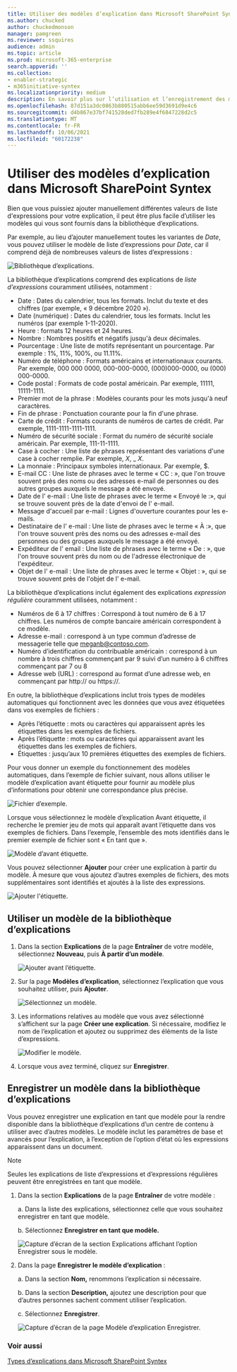 ```yaml
---
title: Utiliser des modèles d’explication dans Microsoft SharePoint Syntex
ms.author: chucked
author: chuckedmonson
manager: pamgreen
ms.reviewer: ssquires
audience: admin
ms.topic: article
ms.prod: microsoft-365-enterprise
search.appverid: ''
ms.collection:
- enabler-strategic
- m365initiative-syntex
ms.localizationpriority: medium
description: En savoir plus sur l’utilisation et l’enregistrement des modèles d’explication dans Microsoft SharePoint Syntex.
ms.openlocfilehash: 87d151a3dc0863b880515abb6ee59d3691d9e4c6
ms.sourcegitcommit: d4b867e37bf741528ded7fb289e4f6847228d2c5
ms.translationtype: MT
ms.contentlocale: fr-FR
ms.lasthandoff: 10/06/2021
ms.locfileid: "60172238"
---
```

# <a name="use-explanation-templates-in-microsoft-sharepoint-syntex"></a>Utiliser des modèles d’explication dans Microsoft SharePoint Syntex

Bien que vous puissiez ajouter manuellement différentes valeurs de liste d'expressions pour votre explication, il peut être plus facile d’utiliser les modèles qui vous sont fournis dans la bibliothèque d’explications.

Par exemple, au lieu d’ajouter manuellement toutes les variantes de *Date*, vous pouvez utiliser le modèle de liste d’expressions pour *Date*, car il comprend déjà de nombreuses valeurs de listes d’expressions :

![Bibliothèque d’explications.](../media/content-understanding/explanation-template.png)

La bibliothèque d’explications comprend des explications de *liste d’expressions* couramment utilisées, notamment :

- Date : Dates du calendrier, tous les formats. Inclut du texte et des chiffres (par exemple, « 9 décembre 2020 »).
- Date (numérique) : Dates du calendrier, tous les formats. Inclut les numéros (par exemple 1-11-2020).
- Heure : formats 12 heures et 24 heures.
- Nombre : Nombres positifs et négatifs jusqu'à deux décimales.
- Pourcentage : Une liste de motifs représentant un pourcentage. Par exemple : 1%, 11%, 100%, ou 11.11%.
- Numéro de téléphone : Formats américains et internationaux courants. Par exemple, 000 000 0000, 000-000-0000, (000)000-0000, ou (000) 000-0000.
- Code postal : Formats de code postal américain. Par exemple, 11111, 11111-1111.
- Premier mot de la phrase : Modèles courants pour les mots jusqu'à neuf caractères.
- Fin de phrase : Ponctuation courante pour la fin d'une phrase.
- Carte de crédit : Formats courants de numéros de cartes de crédit. Par exemple, 1111-1111-1111-1111.
- Numéro de sécurité sociale : Format du numéro de sécurité sociale américain. Par exemple, 111-11-1111.
- Case à cocher : Une liste de phrases représentant des variations d'une case à cocher remplie. Par exemple, _X_, _ _X_.
- La monnaie : Principaux symboles internationaux. Par exemple, $.
- E-mail CC : Une liste de phrases avec le terme « CC : », que l'on trouve souvent près des noms ou des adresses e-mail de personnes ou des autres groupes auxquels le message a été envoyé.
- Date de l' e-mail : Une liste de phrases avec le terme « Envoyé le :», qui se trouve souvent près de la date d'envoi de l' e-mail.
- Message d'accueil par e-mail : Lignes d'ouverture courantes pour les e-mails.
- Destinataire de l' e-mail : Une liste de phrases avec le terme « À :», que l'on trouve souvent près des noms ou des adresses e-mail des personnes ou des groupes auxquels le message a été envoyé.
- Expéditeur de l' email : Une liste de phrases avec le terme « De : », que l'on trouve souvent près du nom ou de l'adresse électronique de l'expéditeur.
- Objet de l' e-mail : Une liste de phrases avec le terme « Objet : », qui se trouve souvent près de l'objet de l' e-mail.

La bibliothèque d’explications inclut également des explications *expression régulière* couramment utilisées, notamment :

- Numéros de 6 à 17 chiffres : Correspond à tout numéro de 6 à 17 chiffres. Les numéros de compte bancaire américain correspondent à ce modèle.
- Adresse e-mail : correspond à un type commun d’adresse de messagerie telle que meganb@contoso.com.
- Numéro d’identification du contribuable américain : correspond à un nombre à trois chiffres commençant par 9 suivi d’un numéro à 6 chiffres commençant par 7 ou 8
- Adresse web (URL) : correspond au format d’une adresse web, en commençant par http:// ou https://.

En outre, la bibliothèque d’explications inclut trois types de modèles automatiques qui fonctionnent avec les données que vous avez étiquetées dans vos exemples de fichiers :

- Après l’étiquette : mots ou caractères qui apparaissent après les étiquettes dans les exemples de fichiers.
- Après l’étiquette : mots ou caractères qui apparaissent avant les étiquettes dans les exemples de fichiers.
- Étiquettes : jusqu’aux 10 premières étiquettes des exemples de fichiers.

Pour vous donner un exemple du fonctionnement des modèles automatiques, dans l’exemple de fichier suivant, nous allons utiliser le modèle d’explication avant étiquette pour fournir au modèle plus d’informations pour obtenir une correspondance plus précise.

![Fichier d’exemple.](../media/content-understanding/before-label.png)

Lorsque vous sélectionnez le modèle d’explication Avant étiquette, il recherche le premier jeu de mots qui apparaît avant l’étiquette dans vos exemples de fichiers. Dans l’exemple, l’ensemble des mots identifiés dans le premier exemple de fichier sont « En tant que ».

![Modèle d’avant étiquette.](../media/content-understanding/before-label-explanation.png)

Vous pouvez sélectionner **Ajouter** pour créer une explication à partir du modèle. À mesure que vous ajoutez d’autres exemples de fichiers, des mots supplémentaires sont identifiés et ajoutés à la liste des expressions.

![Ajouter l'étiquette.](../media/content-understanding/before-label-add.png)

## <a name="use-a-template-from-the-explanation-library"></a>Utiliser un modèle de la bibliothèque d’explications

1. Dans la section **Explications** de la page **Entraîner** de votre modèle, sélectionnez **Nouveau**, puis **À partir d’un modèle**.

   ![Ajouter avant l’étiquette.](../media/content-understanding/from-template.png)

2.  Sur la page **Modèles d’explication**, sélectionnez l’explication que vous souhaitez utiliser, puis **Ajouter**.

    ![Sélectionnez un modèle.](../media/content-understanding/phone-template.png)

3. Les informations relatives au modèle que vous avez sélectionné s’affichent sur la page **Créer une explication**. Si nécessaire, modifiez le nom de l’explication et ajoutez ou supprimez des éléments de la liste d’expressions.

    ![Modifier le modèle.](../media/content-understanding/phone-template-live.png)

4. Lorsque vous avez terminé, cliquez sur **Enregistrer**.

## <a name="save-a-template-to-the-explanation-library"></a>Enregistrer un modèle dans la bibliothèque d’explications

Vous pouvez enregistrer une explication en tant que modèle pour la rendre disponible dans la bibliothèque d’explications d’un centre de contenu à utiliser avec d’autres modèles. Le modèle inclut les paramètres de base et avancés pour l’explication, à l’exception de l’option d’état où les expressions apparaissent dans un document.

> [!NOTE]
> Seules les explications de liste d’expressions et d’expressions régulières peuvent être enregistrées en tant que modèle.

1. Dans la section **Explications** de la page **Entraîner** de votre modèle :

   a. Dans la liste des explications, sélectionnez celle que vous souhaitez enregistrer en tant que modèle.

   b. Sélectionnez **Enregistrer en tant que modèle.**

    ![Capture d’écran de la section Explications affichant l’option Enregistrer sous le modèle.](../media/content-understanding/explanation-save-as-template.png)

2. Dans la page **Enregistrer le modèle d’explication** :

   a. Dans la section **Nom,** renommons l’explication si nécessaire.

   b. Dans la section **Description,** ajoutez une description pour que d’autres personnes sachent comment utiliser l’explication.

   c. Sélectionnez **Enregistrer**.

    ![Capture d’écran de la page Modèle d’explication Enregistrer.](../media/content-understanding/save-explanation-template.png)

### <a name="see-also"></a>Voir aussi

[Types d’explications dans Microsoft SharePoint Syntex](explanation-types-overview.md)